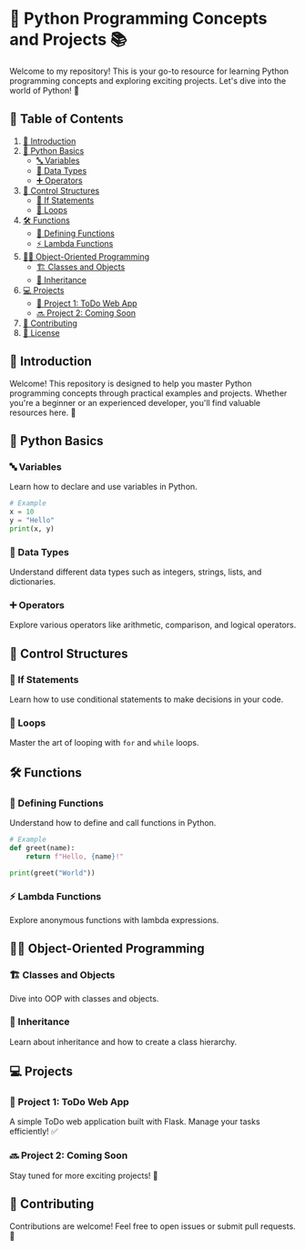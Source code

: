 # 🚀 Python Programming Concepts and Projects 📚

Welcome to my repository! This is your go-to resource for learning Python programming concepts and exploring exciting projects. Let's dive into the world of Python! 🐍

## 📜 Table of Contents

1. [🌟 Introduction](#-introduction)
2. [🐍 Python Basics](#-python-basics)
   - [🔤 Variables](#-variables)
   - [🔢 Data Types](#-data-types)
   - [➕ Operators](#-operators)
3. [🔄 Control Structures](#-control-structures)
   - [📝 If Statements](#-if-statements)
   - [🔁 Loops](#-loops)
4. [🛠️ Functions](#-functions)
   - [📐 Defining Functions](#-defining-functions)
   - [⚡ Lambda Functions](#-lambda-functions)
5. [👩‍🏫 Object-Oriented Programming](#-object-oriented-programming)
   - [🏗️ Classes and Objects](#-classes-and-objects)
   - [🧬 Inheritance](#-inheritance)
6. [💻 Projects](#-projects)
   - [📝 Project 1: ToDo Web App](#-project-1-todo-web-app)
   - [🔜 Project 2: Coming Soon](#-project-2-coming-soon)
7. [🤝 Contributing](#-contributing)
8. [📜 License](#-license)

## 🌟 Introduction

Welcome! This repository is designed to help you master Python programming concepts through practical examples and projects. Whether you're a beginner or an experienced developer, you'll find valuable resources here. 🌠

## 🐍 Python Basics

### 🔤 Variables

Learn how to declare and use variables in Python.

```python
# Example
x = 10
y = "Hello"
print(x, y)
```

### 🔢 Data Types

Understand different data types such as integers, strings, lists, and dictionaries.

### ➕ Operators

Explore various operators like arithmetic, comparison, and logical operators.

## 🔄 Control Structures

### 📝 If Statements

Learn how to use conditional statements to make decisions in your code.

### 🔁 Loops

Master the art of looping with `for` and `while` loops.

## 🛠️ Functions

### 📐 Defining Functions

Understand how to define and call functions in Python.

```python
# Example
def greet(name):
    return f"Hello, {name}!"

print(greet("World"))
```

### ⚡ Lambda Functions

Explore anonymous functions with lambda expressions.

## 👩‍🏫 Object-Oriented Programming

### 🏗️ Classes and Objects

Dive into OOP with classes and objects.

### 🧬 Inheritance

Learn about inheritance and how to create a class hierarchy.

## 💻 Projects

### 📝 Project 1: ToDo Web App

A simple ToDo web application built with Flask. Manage your tasks efficiently! ✅

### 🔜 Project 2: Coming Soon

Stay tuned for more exciting projects! 🚀

## 🤝 Contributing

Contributions are welcome! Feel free to open issues or submit pull requests. 🙌

<!-- ## 📜 License

This project is licensed under the MIT License. See the [LICENSE](LICENSE) file for details. 📄 -->

